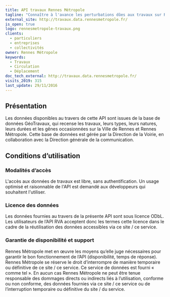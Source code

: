 ```yaml
---
title: API travaux Rennes Métropole
tagline: "Connaître à l'avance les perturbations dûes aux travaux sur Rennes Métropole"
external_site: http://travaux.data.rennesmetropole.fr/
is_open: true
logo: rennesmetropole-travaux.png
clients:
  - particuliers
  - entreprises
  - collectivités
owner: Rennes Métropole
keywords:
  - Travaux
  - Circulation
  - Déplacement
doc_tech_external: http://travaux.data.rennesmetropole.fr/
visits_2019: 315
last_update: 29/11/2016
---
```


## Présentation

Les données disponibles au travers de cette API sont issues de la base de données GéoTravaux, qui recense les travaux, leurs types, leurs natures, leurs durées et les gênes occasionnées sur la Ville de Rennes et Rennes Métropole. Cette base de données est gérée par la Direction de la Voirie, en collaboration avec la Direction générale de la communication.

## Conditions d’utilisation

### Modalités d’accès

L'accès aux données de travaux est libre, sans authentification. Un usage optimisé et raisonnable de l'API est demandé aux développeurs qui souhaitent l'utiliser.

### Licence des données

Les données fournies au travers de la présente API sont sous licence ODbL.
Les utilisateurs de l’API RVA acceptent donc les termes cette licence dans le cadre de la réutilisation des données accessibles via ce site / ce service.

### Garantie de disponibilité et support

Rennes Métropole met en œuvre les moyens qu’elle juge nécessaires pour garantir le bon fonctionnement de l’API (disponibilité, temps de réponse). Rennes Métropole se réserve le droit d’interrompre de manière temporaire ou définitive de ce site / ce service.
Ce service de données est fourni « comme tel ». En aucun cas Rennes Métropole ne peut être tenue responsable des dommages directs ou indirects liés à l’utilisation, conforme ou non conforme, des données fournies via ce site / ce service ou de l’interruption temporaire ou définitive du site / du service.
